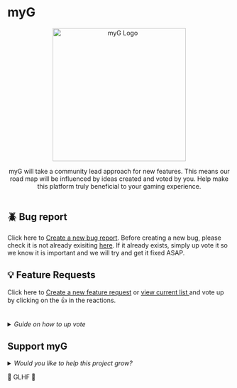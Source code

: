 # myG

<p align="center">
  <a title="myG Logo" target="_blank" rel="noopener noreferrer" href="https://myG.gg"> 
  <img alt="myG Logo" width="300px" src="https://mygame-media.s3.amazonaws.com/platform_images/Login+Screen/Card_Logo.svg" /> </a>
</p>

<p align="center">
  myG will take a community lead approach for new features. This means our road map will be influenced by ideas created and voted by you. Help make this platform truly beneficial to your gaming experience. <br><br></p>

## :beetle: Bug report

<p>Click here to <a title="Create a new bug report" href="https://github.com/mraaz/myG_RoadMap/issues/new?assignees=&labels=bug&template=bug_report.md&title="> Create a new bug report</a>. Before creating a new bug, please check it is not already exisiting <a title="view current list" href="https://github.com/mraaz/myG_RoadMap/issues">here</a>. If it already exists, simply up vote it so we know it is important and we will try and get it fixed ASAP.
</p> 
  
## 💡 Feature Requests

<p>Click here to <a title="Create a new feature request" href="https://github.com/mraaz/myG_RoadMap/issues/new?assignees=&labels=enhancement&template=feature_request.md&title="> Create a new feature request</a> or <a title="view current list" href="https://github.com/mraaz/myG_RoadMap/issues">view current list </a>and vote up by clicking on the 👍 in the reactions.
</p>  
<br>
<details>
  <summary><em>Guide on how to up vote</em></summary>
  <br>
  Issues with the most votes will get higher priority and more likely to get implemented into myG.
  <br><br>
  Find the issue you want to up vote, click into it and click the Thumbs up 👍 in the reactions menu (next to the three dots).
  <img alt="myG Upvote" src="https://mygame-media.s3.amazonaws.com/stock_images/upVote.PNG" />  
</details>

## Support myG
<details>
  <summary><em>Would you like to help this project grow?</em></summary>
  <br>
  
## Kickstarter 
Back our campaign with a one time donation

## 🖖 Gamer 🖖 [![Gamer on Open Collective](https://opencollective.com/myg/tiers/gamer/badge.svg?label=Gamer&color=brightgreen)](https://opencollective.com/myG)
Support myG with a monthly donation and help us continue our activities. [[Become a Gamer](https://opencollective.com/myG)]
<br>
<br>
## 💪 Pro Gamer 💪 [![Pro Gamer on Open Collective](https://opencollective.com/myg/tiers/pro-gamer/badge.svg?label=Pro%20Gamer&color=brightgreen)](https://opencollective.com/myG)
Pro Gamers will get priority on their feature/bug requests. And more... [[Become a Pro Gamer](https://opencollective.com/myG)]
<br>
<br>
## :godmode: Ultimate Gamer :godmode: [![www,gmail.com](https://opencollective.com/myg/tiers/ultimate-gamer/badge.svg?label=Ultimate%20Gamer&color=brightgreen)](https://opencollective.com/myG)
Ultimate Gamer's will get 1-1's with the founders of myG and you will have a direct impact on myG's roadmap. And more... [[Become a Ultimate Gamer](https://opencollective.com/myG)]
<br>
<br>  
</details>


:yellow_heart: GLHF :black_heart:

 

